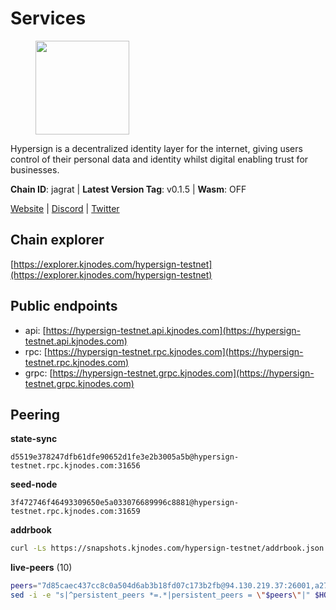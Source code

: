 # Services

<figure><img src="https://raw.githubusercontent.com/kj89/testnet_manuals/main/pingpub/logos/hypersign.png" width="150" alt=""><figcaption></figcaption></figure>

Hypersign is a decentralized identity layer for the internet, giving  users control of their personal data and identity whilst digital  enabling trust for businesses.

**Chain ID**: jagrat | **Latest Version Tag**: v0.1.5 | **Wasm**: OFF

[Website](https://hypersign.id) | [Discord](https://discord.gg/DmuUjMrHVw) | [Twitter](https://twitter.com/hypersignchain)


## Chain explorer
[https://explorer.kjnodes.com/hypersign-testnet](https://explorer.kjnodes.com/hypersign-testnet)

## Public endpoints

* api: [https://hypersign-testnet.api.kjnodes.com](https://hypersign-testnet.api.kjnodes.com)
* rpc: [https://hypersign-testnet.rpc.kjnodes.com](https://hypersign-testnet.rpc.kjnodes.com)
* grpc: [https://hypersign-testnet.grpc.kjnodes.com](https://hypersign-testnet.grpc.kjnodes.com)

## Peering

**state-sync**

```text
d5519e378247dfb61dfe90652d1fe3e2b3005a5b@hypersign-testnet.rpc.kjnodes.com:31656
```

**seed-node**

```text
3f472746f46493309650e5a033076689996c8881@hypersign-testnet.rpc.kjnodes.com:31659
```

**addrbook**
```bash
curl -Ls https://snapshots.kjnodes.com/hypersign-testnet/addrbook.json > $HOME/.hid-node/config/addrbook.json
```

**live-peers** (10)
```bash
peers="7d85caec437cc8c0a504d6ab3b18fd07c173b2fb@94.130.219.37:26001,a275d8018f683f279bf5167a72d294bfacafa839@178.63.102.172:41656,2c0379f78b655e8a386cb477e3cf3cae700c4a7f@213.239.207.175:34656,5e4fc955b23ab00f6a07cb6d56e89aafac0c85ff@167.86.85.122:26656,e7bb31c8fdd8d26a739bfd87cdf3ba7a8f90406e@65.21.145.228:31656,ce6686036f6554deb0490103dcc201172e7c3f2f@81.0.220.131:26656,d5519e378247dfb61dfe90652d1fe3e2b3005a5b@65.109.68.190:31656,ca474a224fe7eaaefa6d336a205459b33fb30654@3.90.236.173:26656,1380864bb38481fef4b2358026a5ed53fc027679@95.214.52.206:26656,56615e02aa90e35a20a1fc4c46e78bb00956f07b@192.118.76.199:26681"
sed -i -e "s|^persistent_peers *=.*|persistent_peers = \"$peers\"|" $HOME/.hid-node/config/config.toml
```
